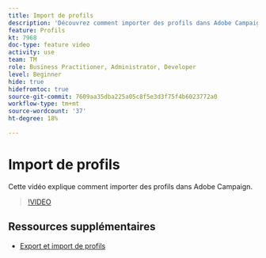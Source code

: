 ```yaml
---
title: Import de profils
description: 'Découvrez comment importer des profils dans Adobe Campaign '
feature: Profils
kt: 7968
doc-type: feature video
activity: use
team: TM
role: Business Practitioner, Administrator, Developer
level: Beginner
hide: true
hidefromtoc: true
source-git-commit: 7609aa35dba225a05c8f5e3d3f75f4b6023772a0
workflow-type: tm+mt
source-wordcount: '37'
ht-degree: 18%

---
```



# Import de profils

Cette vidéo explique comment importer des profils dans Adobe Campaign.

>[!VIDEO](https://video.tv.adobe.com/v/25608?quality=12)

## Ressources supplémentaires

- [Export et import de profils](https://experienceleague.adobe.com/docs/campaign-classic/using/getting-started/profile-management/exporting-and-importing-profiles.html)
